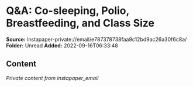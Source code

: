 # Q&A: Co-sleeping, Polio, Breastfeeding, and Class Size

**Source:** instapaper-private://email/e787378738faa9c12bd9ac26a30f6c8a/
**Folder:** Unread
**Added:** 2022-09-16T06:33:48




## Content
*Private content from instapaper_email*
